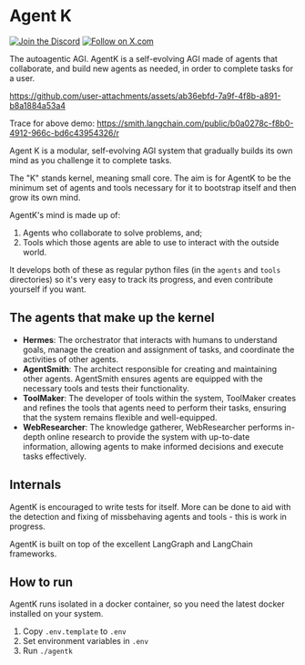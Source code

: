 # Agent K

[![Join the Discord](https://img.shields.io/badge/Discord-Join%20our%20server-5865F2?style=for-the-badge&logo=discord&logoColor=white)](https://discord.gg/TyW9gdA5) [![Follow on X.com](https://img.shields.io/badge/X.com-Follow-1DA1F2?style=for-the-badge&logo=x&logoColor=white)](https://x.com/NicerInPerson)

The autoagentic AGI. AgentK is a self-evolving AGI made of agents that collaborate, and build new agents as needed, in order to complete tasks for a user.

https://github.com/user-attachments/assets/ab36ebfd-7a9f-4f8b-a891-b8a1884a53a4

Trace for above demo: https://smith.langchain.com/public/b0a0278c-f8b0-4912-966c-bd6c43954326/r

Agent K is a modular, self-evolving AGI system that gradually builds its own mind as you challenge it to complete tasks.

The "K" stands kernel, meaning small core. The aim is for AgentK to be the minimum set of agents and tools necessary for it to bootstrap itself and then grow its own mind.

AgentK's mind is made up of:

1. Agents who collaborate to solve problems, and;
2. Tools which those agents are able to use to interact with the outside world.

It develops both of these as regular python files (in the `agents` and `tools` directories) so it's very easy to track its progress, and even contribute yourself if you want.

## The agents that make up the kernel

- **Hermes**: The orchestrator that interacts with humans to understand goals, manage the creation and assignment of tasks, and coordinate the activities of other agents.
- **AgentSmith**: The architect responsible for creating and maintaining other agents. AgentSmith ensures agents are equipped with the necessary tools and tests their functionality.
- **ToolMaker**: The developer of tools within the system, ToolMaker creates and refines the tools that agents need to perform their tasks, ensuring that the system remains flexible and well-equipped.
- **WebResearcher**: The knowledge gatherer, WebResearcher performs in-depth online research to provide the system with up-to-date information, allowing agents to make informed decisions and execute tasks effectively.

## Internals

AgentK is encouraged to write tests for itself. More can be done to aid with the detection and fixing of missbehaving agents and tools - this is work in progress.

AgentK is built on top of the excellent LangGraph and LangChain frameworks.

## How to run

AgentK runs isolated in a docker container, so you need the latest docker installed on your system.

1. Copy `.env.template` to `.env`
2. Set environment variables in `.env`
3. Run `./agentk`
